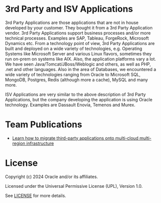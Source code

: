 # 3rd Party and ISV Applications

3rd Party Applications are those applications that are not in house developed by your customer. They bought it from a 3rd Party Application vendor. 3rd Party Applications support business processes and/or more technical processes. Examples are SAP, Tableau, ForgeRock, Microsoft Dynamics etc. From a technology point of view, 3rd Party Applications are built and deployed on a wide variety of technologies, e.g. Operating Systems like Microsoft Server and various Linux flavors, sometimes they run on-prem on systems like AIX. Also, the application platforms vary a lot. We have seen Java/Tomcat/JBoss/Weblogic and others, as well as PHP, .net and other languages. Also in the area of Databases, we encountered a wide variety of technologies ranging from Oracle to Microsoft SQL, MongoDB, Postgres, Redis (although more a cache), MySQL and many more.

ISV Applications are very similar to the above description of 3rd Party Applications, but the company developing the application is using Oracle technology. Examples are Dassault Enovia, Temenos and Murex. 

# Team Publications

- [Learn how to migrate third-party applications onto multi-cloud multi-region infrastructure](https://blogs.oracle.com/cloud-infrastructure/post/3rd-party-apps-multicloud-multiregion)

# License

Copyright (c) 2024 Oracle and/or its affiliates.

Licensed under the Universal Permissive License (UPL), Version 1.0.

See [LICENSE](https://github.com/oracle-devrel/technology-engineering/blob/folder-structure/LICENSE) for more details.
